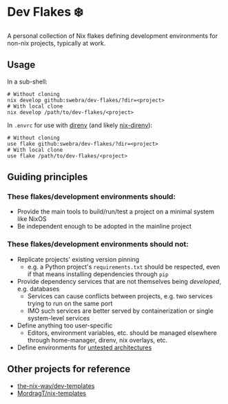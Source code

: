 # Dev Flakes ❄️
A personal collection of Nix flakes defining development environments for non-nix projects, typically at work.

## Usage
In a sub-shell:
```shell
# Without cloning
nix develop github:swebra/dev-flakes/?dir=<project>
# With local clone
nix develop /path/to/dev-flakes/<project>
```

In `.envrc` for use with [direnv](https://github.com/direnv/direnv) (and likely [nix-direnv](https://github.com/nix-community/nix-direnv)):
```shell
# Without cloning
use flake github:swebra/dev-flakes/?dir=<project>
# With local clone
use flake /path/to/dev-flakes/<project>
```

## Guiding principles
### These flakes/development environments should:
- Provide the main tools to build/run/test a project on a minimal system like NixOS
- Be independent enough to be adopted in the mainline project

### These flakes/development environments should not:
- Replicate projects' existing version pinning
    - e.g. a Python project's `requirements.txt` should be respected, even if that means installing dependencies through `pip`
- Provide dependency services that are not themselves being _developed_, e.g. databases
    - Services can cause conflicts between projects, e.g. two services trying to run on the same port
    - IMO such services are better served by containerization or single system-level services
- Define anything too user-specific
    - Editors, environment variables, etc. should be managed elsewhere through home-manager, direnv, nix overlays, etc.
- Define environments for [untested architectures](https://discourse.nixos.org/t/what-are-reasons-to-not-use-flake-utils/21140/2)

## Other projects for reference
- [the-nix-way/dev-templates](https://github.com/the-nix-way/dev-templates)
- [MordragT/nix-templates](https://github.com/MordragT/nix-templates)
